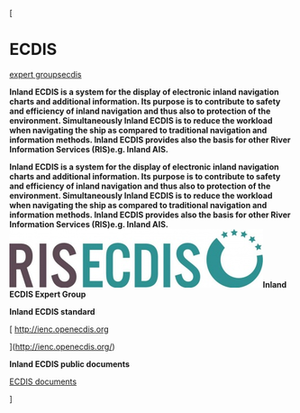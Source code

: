 [

# ECDIS

<a href="/expert_groups" style="text-transform:lowercase;">Expert Groups</a><a href="/expert_groups/ecdis" style="text-transform:lowercase;">ECDIS</a>  
  


__Inland ECDIS is a system for the display of electronic inland navigation charts and additional information. Its purpose is to contribute to safety and efficiency of inland navigation and thus also to protection of the environment. Simultaneously Inland ECDIS is to reduce the workload when navigating the ship as compared to traditional navigation and information methods. Inland ECDIS provides also the basis for other River Information Services (RIS)e.g. Inland AIS.&nbsp;__

__Inland ECDIS is a system for the display of electronic inland navigation charts and additional information. Its purpose is to contribute to safety and efficiency of inland navigation and thus also to protection of the environment. Simultaneously Inland ECDIS is to reduce the workload when navigating the ship as compared to traditional navigation and information methods. Inland ECDIS provides also the basis for other River Information Services (RIS)e.g. Inland AIS.&nbsp;__![](/docs/Image/343/thumb_450x-_ecdislogo.jpg)__Inland ECDIS Expert Group__  
  
  
  
  
  
  
  
__Inland ECDIS standard__  
  
  
  
  
  
[ http://ienc.openecdis.org  
  
  
](http://ienc.openecdis.org/)  
  
  
  
__Inland ECDIS public documents__  
  
[ECDIS documents](/library/expert_groups/ecdis)  
  
]